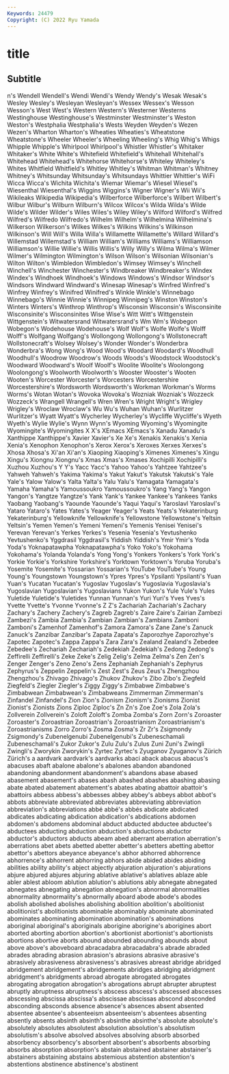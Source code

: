 ```yaml
---
Keywords: 24479
Copyright: (C) 2022 Ryu Yamada
---
```



# title

## Subtitle
n's Wendell
Wendell's Wendi Wendi's Wendy Wendy's Wesak Wesak's Wesley Wesley's Wesleyan
Wesleyan's Wessex Wessex's Wesson Wesson's West West's Western Western's Westerner
Westerns Westinghouse Westinghouse's Westminster Westminster's Weston Weston's Westphalia Westphalia's Wests
Weyden Weyden's Wezen Wezen's Wharton Wharton's Wheaties Wheaties's Wheatstone Wheatstone's
Wheeler Wheeler's Wheeling Wheeling's Whig Whig's Whigs Whipple Whipple's Whirlpool
Whirlpool's Whistler Whistler's Whitaker Whitaker's White White's Whitefield Whitefield's Whitehall
Whitehall's Whitehead Whitehead's Whitehorse Whitehorse's Whiteley Whiteley's Whites Whitfield Whitfield's
Whitley Whitley's Whitman Whitman's Whitney Whitney's Whitsunday Whitsunday's Whitsundays Whittier
Whittier's WiFi Wicca Wicca's Wichita Wichita's Wiemar Wiemar's Wiesel Wiesel's
Wiesenthal Wiesenthal's Wiggins Wiggins's Wigner Wigner's Wii Wii's Wikileaks Wikipedia
Wikipedia's Wilberforce Wilberforce's Wilbert Wilbert's Wilbur Wilbur's Wilburn Wilburn's Wilcox
Wilcox's Wilda Wilda's Wilde Wilde's Wilder Wilder's Wiles Wiles's Wiley
Wiley's Wilford Wilford's Wilfred Wilfred's Wilfredo Wilfredo's Wilhelm Wilhelm's Wilhelmina
Wilhelmina's Wilkerson Wilkerson's Wilkes Wilkes's Wilkins Wilkins's Wilkinson Wilkinson's Will
Will's Willa Willa's Willamette Willamette's Willard Willard's Willemstad Willemstad's William
William's Williams Williams's Williamson Williamson's Willie Willie's Willis Willis's Willy
Willy's Wilma Wilma's Wilmer Wilmer's Wilmington Wilmington's Wilson Wilson's Wilsonian
Wilsonian's Wilton Wilton's Wimbledon Wimbledon's Wimsey Wimsey's Winchell Winchell's Winchester
Winchester's Windbreaker Windbreaker's Windex Windex's Windhoek Windhoek's Windows Windows's Windsor
Windsor's Windsors Windward Windward's Winesap Winesap's Winfred Winfred's Winfrey Winfrey's
Winifred Winifred's Winkle Winkle's Winnebago Winnebago's Winnie Winnie's Winnipeg Winnipeg's
Winston Winston's Winters Winters's Winthrop Winthrop's Wisconsin Wisconsin's Wisconsinite Wisconsinite's
Wisconsinites Wise Wise's Witt Witt's Wittgenstein Wittgenstein's Witwatersrand Witwatersrand's Wm
Wm's Wobegon Wobegon's Wodehouse Wodehouse's Wolf Wolf's Wolfe Wolfe's Wolff
Wolff's Wolfgang Wolfgang's Wollongong Wollongong's Wollstonecraft Wollstonecraft's Wolsey Wolsey's Wonder
Wonder's Wonderbra Wonderbra's Wong Wong's Wood Wood's Woodard Woodard's Woodhull
Woodhull's Woodrow Woodrow's Woods Woods's Woodstock Woodstock's Woodward Woodward's Woolf
Woolf's Woolite Woolite's Woolongong Woolongong's Woolworth Woolworth's Wooster Wooster's Wooten
Wooten's Worcester Worcester's Worcesters Worcestershire Worcestershire's Wordsworth Wordsworth's Workman Workman's
Worms Worms's Wotan Wotan's Wovoka Wovoka's Wozniak Wozniak's Wozzeck Wozzeck's
Wrangell Wrangell's Wren Wren's Wright Wright's Wrigley Wrigley's Wroclaw Wroclaw's
Wu Wu's Wuhan Wuhan's Wurlitzer Wurlitzer's Wyatt Wyatt's Wycherley Wycherley's
Wycliffe Wycliffe's Wyeth Wyeth's Wylie Wylie's Wynn Wynn's Wyoming Wyoming's
Wyomingite Wyomingite's Wyomingites X X's XEmacs XEmacs's Xanadu Xanadu's Xanthippe
Xanthippe's Xavier Xavier's Xe Xe's Xenakis Xenakis's Xenia Xenia's Xenophon
Xenophon's Xerox Xerox's Xeroxes Xerxes Xerxes's Xhosa Xhosa's Xi'an Xi'an's
Xiaoping Xiaoping's Ximenes Ximenes's Xingu Xingu's Xiongnu Xiongnu's Xmas Xmas's
Xmases Xochipilli Xochipilli's Xuzhou Xuzhou's Y Y's Yacc Yacc's Yahoo
Yahoo's Yahtzee Yahtzee's Yahweh Yahweh's Yakima Yakima's Yakut Yakut's Yakutsk
Yakutsk's Yale Yale's Yalow Yalow's Yalta Yalta's Yalu Yalu's Yamagata
Yamagata's Yamaha Yamaha's Yamoussoukro Yamoussoukro's Yang Yang's Yangon Yangon's Yangtze
Yangtze's Yank Yank's Yankee Yankee's Yankees Yanks Yaobang Yaobang's Yaounde
Yaounde's Yaqui Yaqui's Yaroslavl Yaroslavl's Yataro Yataro's Yates Yates's Yeager
Yeager's Yeats Yeats's Yekaterinburg Yekaterinburg's Yellowknife Yellowknife's Yellowstone Yellowstone's Yeltsin
Yeltsin's Yemen Yemen's Yemeni Yemeni's Yemenis Yenisei Yenisei's Yerevan Yerevan's
Yerkes Yerkes's Yesenia Yesenia's Yevtushenko Yevtushenko's Yggdrasil Yggdrasil's Yiddish Yiddish's
Ymir Ymir's Yoda Yoda's Yoknapatawpha Yoknapatawpha's Yoko Yoko's Yokohama Yokohama's
Yolanda Yolanda's Yong Yong's Yonkers Yonkers's York York's Yorkie Yorkie's
Yorkshire Yorkshire's Yorktown Yorktown's Yoruba Yoruba's Yosemite Yosemite's Yossarian Yossarian's
YouTube YouTube's Young Young's Youngstown Youngstown's Ypres Ypres's Ypsilanti Ypsilanti's
Yuan Yuan's Yucatan Yucatan's Yugoslav Yugoslav's Yugoslavia Yugoslavia's Yugoslavian Yugoslavian's
Yugoslavians Yukon Yukon's Yule Yule's Yules Yuletide Yuletide's Yuletides Yunnan
Yunnan's Yuri Yuri's Yves Yves's Yvette Yvette's Yvonne Yvonne's Z
Z's Zachariah Zachariah's Zachary Zachary's Zachery Zachery's Zagreb Zagreb's Zaire
Zaire's Zairian Zambezi Zambezi's Zambia Zambia's Zambian Zambian's Zambians Zamboni
Zamboni's Zamenhof Zamenhof's Zamora Zamora's Zane Zane's Zanuck Zanuck's Zanzibar
Zanzibar's Zapata Zapata's Zaporozhye Zaporozhye's Zapotec Zapotec's Zappa Zappa's Zara
Zara's Zealand Zealand's Zebedee Zebedee's Zechariah Zechariah's Zedekiah Zedekiah's Zedong
Zedong's Zeffirelli Zeffirelli's Zeke Zeke's Zelig Zelig's Zelma Zelma's Zen
Zen's Zenger Zenger's Zeno Zeno's Zens Zephaniah Zephaniah's Zephyrus Zephyrus's
Zeppelin Zeppelin's Zest Zest's Zeus Zeus's Zhengzhou Zhengzhou's Zhivago Zhivago's
Zhukov Zhukov's Zibo Zibo's Ziegfeld Ziegfeld's Ziegler Ziegler's Ziggy Ziggy's
Zimbabwe Zimbabwe's Zimbabwean Zimbabwean's Zimbabweans Zimmerman Zimmerman's Zinfandel Zinfandel's Zion
Zion's Zionism Zionism's Zionisms Zionist Zionist's Zionists Zions Ziploc Ziploc's
Zn Zn's Zoe Zoe's Zola Zola's Zollverein Zollverein's Zoloft Zoloft's
Zomba Zomba's Zorn Zorn's Zoroaster Zoroaster's Zoroastrian Zoroastrian's Zoroastrianism Zoroastrianism's
Zoroastrianisms Zorro Zorro's Zosma Zosma's Zr Zr's Zsigmondy Zsigmondy's Zubenelgenubi
Zubenelgenubi's Zubeneschamali Zubeneschamali's Zukor Zukor's Zulu Zulu's Zulus Zuni Zuni's
Zwingli Zwingli's Zworykin Zworykin's Zyrtec Zyrtec's Zyuganov Zyuganov's Zürich Zürich's
a aardvark aardvark's aardvarks abaci aback abacus abacus's abacuses abaft
abalone abalone's abalones abandon abandoned abandoning abandonment abandonment's abandons abase
abased abasement abasement's abases abash abashed abashes abashing abasing abate
abated abatement abatement's abates abating abattoir abattoir's abattoirs abbess abbess's
abbesses abbey abbey's abbeys abbot abbot's abbots abbreviate abbreviated abbreviates
abbreviating abbreviation abbreviation's abbreviations abbé abbé's abbés abdicate abdicated abdicates
abdicating abdication abdication's abdications abdomen abdomen's abdomens abdominal abduct abducted
abductee abductee's abductees abducting abduction abduction's abductions abductor abductor's abductors
abducts abeam abed aberrant aberration aberration's aberrations abet abets abetted
abetter abetter's abetters abetting abettor abettor's abettors abeyance abeyance's abhor
abhorred abhorrence abhorrence's abhorrent abhorring abhors abide abided abides abiding
abilities ability ability's abject abjectly abjuration abjuration's abjurations abjure abjured
abjures abjuring ablative ablative's ablatives ablaze able abler ablest abloom
ablution ablution's ablutions ably abnegate abnegated abnegates abnegating abnegation abnegation's
abnormal abnormalities abnormality abnormality's abnormally aboard abode abode's abodes abolish
abolished abolishes abolishing abolition abolition's abolitionist abolitionist's abolitionists abominable abominably
abominate abominated abominates abominating abomination abomination's abominations aboriginal aboriginal's aboriginals
aborigine aborigine's aborigines abort aborted aborting abortion abortion's abortionist abortionist's
abortionists abortions abortive aborts abound abounded abounding abounds about above
above's aboveboard abracadabra abracadabra's abrade abraded abrades abrading abrasion abrasion's
abrasions abrasive abrasive's abrasively abrasiveness abrasiveness's abrasives abreast abridge abridged
abridgement abridgement's abridgements abridges abridging abridgment abridgment's abridgments abroad abrogate
abrogated abrogates abrogating abrogation abrogation's abrogations abrupt abrupter abruptest abruptly
abruptness abruptness's abscess abscess's abscessed abscesses abscessing abscissa abscissa's abscissae
abscissas abscond absconded absconding absconds absence absence's absences absent absented
absentee absentee's absenteeism absenteeism's absentees absenting absently absents absinth absinth's
absinthe absinthe's absolute absolute's absolutely absolutes absolutest absolution absolution's absolutism
absolutism's absolve absolved absolves absolving absorb absorbed absorbency absorbency's absorbent
absorbent's absorbents absorbing absorbs absorption absorption's abstain abstained abstainer abstainer's
abstainers abstaining abstains abstemious abstention abstention's abstentions abstinence abstinence's abstinent
